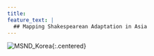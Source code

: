 ```yaml
---
title: 
feature_text: |
  ## Mapping Shakespearean Adaptation in Asia
---
```


![MSND_Korea](https://globalshakespeares.mit.edu/wp-content/uploads/MSND-South-Korea-500.jpg){:.centered}
